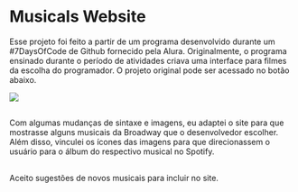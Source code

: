 # Musicals Website



Esse projeto foi feito a partir de um programa desenvolvido durante um #7DaysOfCode de Github fornecido pela Alura.
Originalmente, o programa ensinado durante o período de atividades criava uma interface para filmes da escolha do programador. O projeto original pode ser acessado no botão abaixo.

<div> 
   <a href="https://github.com/AndreCoutinhom/alura_github_program"><img src="https://img.shields.io/badge/GitHub-100000?style=for-the-badge&logo=github&logoColor=purple"></a>
 </div>
 
##

Com algumas mudanças de sintaxe e imagens, eu adaptei o site para que mostrasse alguns musicais da Broadway que o desenvolvedor escolher. Além disso, vinculei os ícones das imagens para que direcionassem o usuário para o álbum do respectivo musical no Spotify. 

##

Aceito sugestões de novos musicais para incluir no site.
